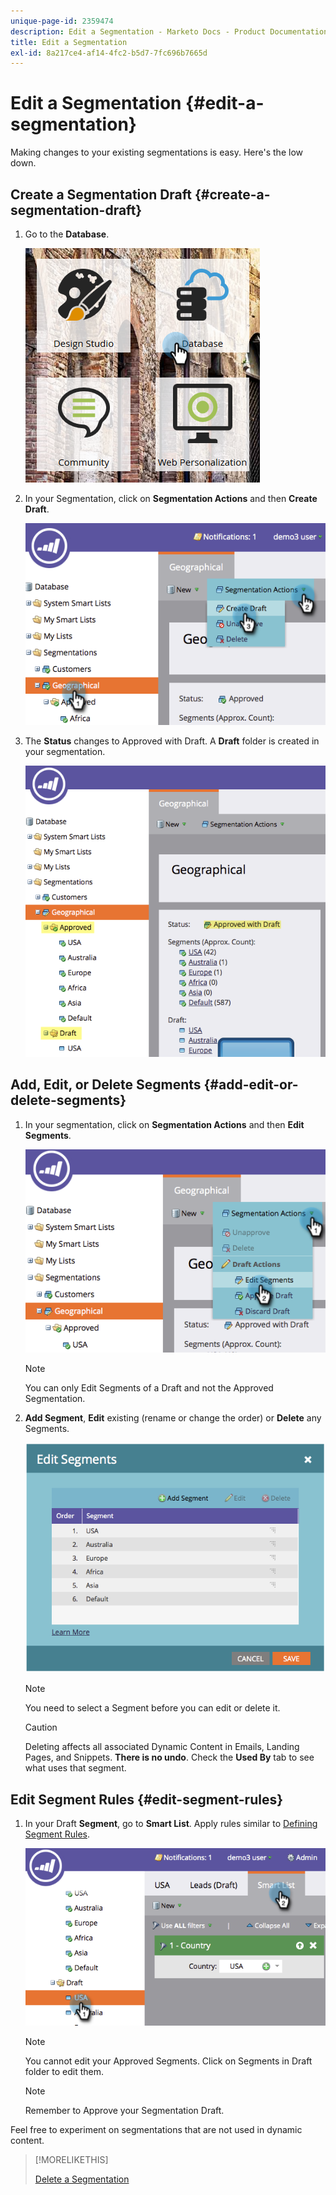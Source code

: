 ```yaml
---
unique-page-id: 2359474
description: Edit a Segmentation - Marketo Docs - Product Documentation
title: Edit a Segmentation
exl-id: 8a217ce4-af14-4fc2-b5d7-7fc696b7665d
---
```

# Edit a Segmentation {#edit-a-segmentation}

Making changes to your existing segmentations is easy. Here's the low down.

## Create a Segmentation Draft {#create-a-segmentation-draft}

1. Go to the **Database**.

   ![](assets/db.png)

1. In your Segmentation, click on **Segmentation Actions** and then **Create Draft**.

   ![](assets/two.png)

1. The **Status** changes to Approved with Draft. A **Draft** folder is created in your segmentation.

   ![](assets/three.png)

## Add, Edit, or Delete Segments {#add-edit-or-delete-segments}

1. In your segmentation, click on **Segmentation Actions** and then **Edit Segments**.

   ![](assets/four.png)

   >[!NOTE]
   >
   >You can only Edit Segments of a Draft and not the Approved Segmentation.

1. **Add Segment**, **Edit** existing (rename or change the order) or **Delete** any Segments.

   ![](assets/image2014-9-16-9-3a6-3a9.png)

   >[!NOTE]
   >
   >You need to select a Segment before you can edit or delete it.

   >[!CAUTION]
   >
   >Deleting affects all associated Dynamic Content in Emails, Landing Pages, and Snippets. **There is no undo**. Check the **Used By** tab to see what uses that segment.

## Edit Segment Rules {#edit-segment-rules}

1. In your Draft **Segment**, go to **Smart List**. Apply rules similar to [Defining Segment Rules](/help/marketo/product-docs/personalization/segmentation-and-snippets/segmentation/define-segment-rules.md).

   ![](assets/image2014-9-16-9-3a6-3a20.png)

   >[!NOTE]
   >
   >You cannot edit your Approved Segments. Click on Segments in Draft folder to edit them.

   >[!NOTE]
   >
   >Remember to Approve your Segmentation Draft.

Feel free to experiment on segmentations that are not used in dynamic content.

>[!MORELIKETHIS]
>
>[Delete a Segmentation](/help/marketo/product-docs/personalization/segmentation-and-snippets/segmentation/delete-a-segmentation.md)
